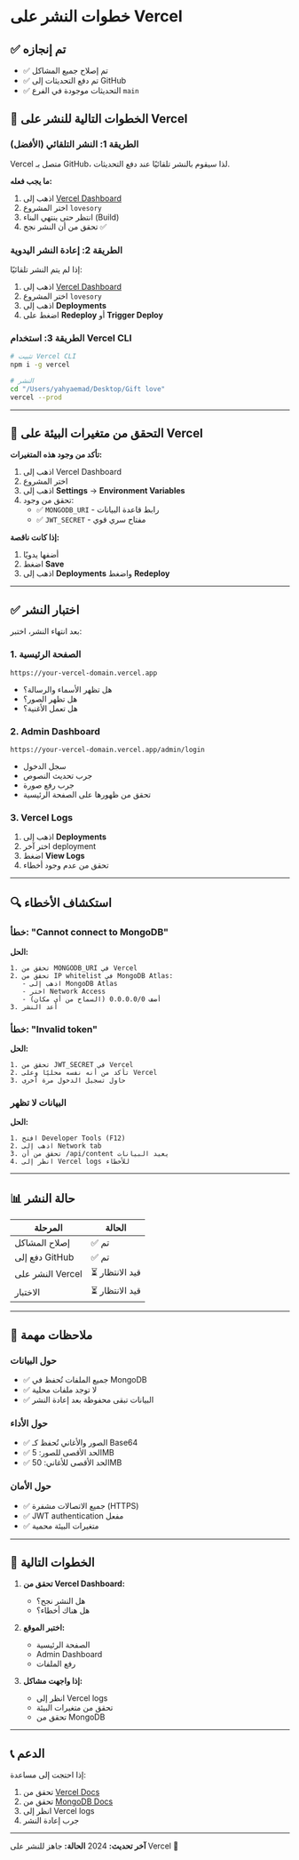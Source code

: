 # خطوات النشر على Vercel

## ✅ تم إنجازه

- ✅ تم إصلاح جميع المشاكل
- ✅ تم دفع التحديثات إلى GitHub
- ✅ التحديثات موجودة في الفرع `main`

## 🚀 الخطوات التالية للنشر على Vercel

### الطريقة 1: النشر التلقائي (الأفضل)

Vercel متصل بـ GitHub، لذا سيقوم بالنشر تلقائيًا عند دفع التحديثات.

**ما يجب فعله:**
1. اذهب إلى [Vercel Dashboard](https://vercel.com/dashboard)
2. اختر المشروع `lovesory`
3. انتظر حتى ينتهي البناء (Build)
4. تحقق من أن النشر نجح ✅

### الطريقة 2: إعادة النشر اليدوية

إذا لم يتم النشر تلقائيًا:

1. اذهب إلى [Vercel Dashboard](https://vercel.com/dashboard)
2. اختر المشروع `lovesory`
3. اذهب إلى **Deployments**
4. اضغط على **Redeploy** أو **Trigger Deploy**

### الطريقة 3: استخدام Vercel CLI

```bash
# تثبيت Vercel CLI
npm i -g vercel

# النشر
cd "/Users/yahyaemad/Desktop/Gift love"
vercel --prod
```

---

## 🔧 التحقق من متغيرات البيئة على Vercel

**تأكد من وجود هذه المتغيرات:**

1. اذهب إلى Vercel Dashboard
2. اختر المشروع
3. اذهب إلى **Settings** → **Environment Variables**
4. تحقق من وجود:
   - ✅ `MONGODB_URI` - رابط قاعدة البيانات
   - ✅ `JWT_SECRET` - مفتاح سري قوي

**إذا كانت ناقصة:**
1. أضفها يدويًا
2. اضغط **Save**
3. اذهب إلى **Deployments** واضغط **Redeploy**

---

## ✅ اختبار النشر

بعد انتهاء النشر، اختبر:

### 1. الصفحة الرئيسية
```
https://your-vercel-domain.vercel.app
```
- هل تظهر الأسماء والرسالة؟
- هل تظهر الصور؟
- هل تعمل الأغنية؟

### 2. Admin Dashboard
```
https://your-vercel-domain.vercel.app/admin/login
```
- سجل الدخول
- جرب تحديث النصوص
- جرب رفع صورة
- تحقق من ظهورها على الصفحة الرئيسية

### 3. Vercel Logs
1. اذهب إلى **Deployments**
2. اختر آخر deployment
3. اضغط **View Logs**
4. تحقق من عدم وجود أخطاء

---

## 🔍 استكشاف الأخطاء

### خطأ: "Cannot connect to MongoDB"

**الحل:**
```
1. تحقق من MONGODB_URI في Vercel
2. تحقق من IP whitelist في MongoDB Atlas:
   - اذهب إلى MongoDB Atlas
   - اختر Network Access
   - أضف 0.0.0.0/0 (السماح من أي مكان)
3. أعد النشر
```

### خطأ: "Invalid token"

**الحل:**
```
1. تحقق من JWT_SECRET في Vercel
2. تأكد من أنه نفسه محليًا وعلى Vercel
3. حاول تسجيل الدخول مرة أخرى
```

### البيانات لا تظهر

**الحل:**
```
1. افتح Developer Tools (F12)
2. اذهب إلى Network tab
3. تحقق من أن /api/content يعيد البيانات
4. انظر إلى Vercel logs للأخطاء
```

---

## 📊 حالة النشر

| المرحلة | الحالة |
|--------|--------|
| إصلاح المشاكل | ✅ تم |
| دفع إلى GitHub | ✅ تم |
| النشر على Vercel | ⏳ قيد الانتظار |
| الاختبار | ⏳ قيد الانتظار |

---

## 📝 ملاحظات مهمة

### حول البيانات
- ✅ جميع الملفات تُحفظ في MongoDB
- ✅ لا توجد ملفات محلية
- ✅ البيانات تبقى محفوظة بعد إعادة النشر

### حول الأداء
- ✅ الصور والأغاني تُحفظ كـ Base64
- ✅ الحد الأقصى للصور: 5MB
- ✅ الحد الأقصى للأغاني: 50MB

### حول الأمان
- ✅ جميع الاتصالات مشفرة (HTTPS)
- ✅ JWT authentication مفعل
- ✅ متغيرات البيئة محمية

---

## 🎯 الخطوات التالية

1. **تحقق من Vercel Dashboard:**
   - هل النشر نجح؟
   - هل هناك أخطاء؟

2. **اختبر الموقع:**
   - الصفحة الرئيسية
   - Admin Dashboard
   - رفع الملفات

3. **إذا واجهت مشاكل:**
   - انظر إلى Vercel logs
   - تحقق من متغيرات البيئة
   - تحقق من MongoDB

---

## 📞 الدعم

إذا احتجت إلى مساعدة:

1. تحقق من [Vercel Docs](https://vercel.com/docs)
2. تحقق من [MongoDB Docs](https://docs.mongodb.com)
3. انظر إلى Vercel logs
4. جرب إعادة النشر

---

**آخر تحديث:** 2024
**الحالة:** جاهز للنشر على Vercel 🚀
